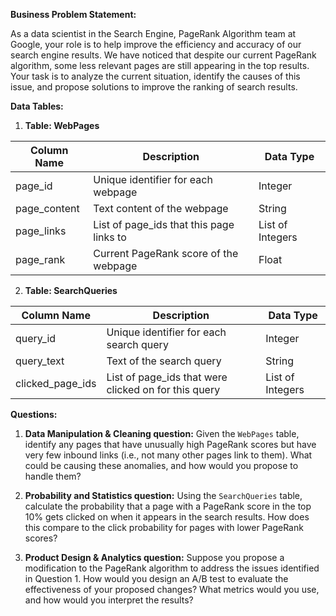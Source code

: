 **Business Problem Statement:**

As a data scientist in the Search Engine, PageRank Algorithm team at Google, your role is to help improve the efficiency and accuracy of our search engine results. We have noticed that despite our current PageRank algorithm, some less relevant pages are still appearing in the top results. Your task is to analyze the current situation, identify the causes of this issue, and propose solutions to improve the ranking of search results.

**Data Tables:**

1. **Table: WebPages**

| Column Name | Description | Data Type |
|-------------|-------------|-----------|
| page_id | Unique identifier for each webpage | Integer |
| page_content | Text content of the webpage | String |
| page_links | List of page_ids that this page links to | List of Integers |
| page_rank | Current PageRank score of the webpage | Float |

2. **Table: SearchQueries**

| Column Name | Description | Data Type |
|-------------|-------------|-----------|
| query_id | Unique identifier for each search query | Integer |
| query_text | Text of the search query | String |
| clicked_page_ids | List of page_ids that were clicked on for this query | List of Integers |

**Questions:**

1. **Data Manipulation & Cleaning question:** Given the `WebPages` table, identify any pages that have unusually high PageRank scores but have very few inbound links (i.e., not many other pages link to them). What could be causing these anomalies, and how would you propose to handle them?


2. **Probability and Statistics question:** Using the `SearchQueries` table, calculate the probability that a page with a PageRank score in the top 10% gets clicked on when it appears in the search results. How does this compare to the click probability for pages with lower PageRank scores?

   

3. **Product Design & Analytics question:** Suppose you propose a modification to the PageRank algorithm to address the issues identified in Question 1. How would you design an A/B test to evaluate the effectiveness of your proposed changes? What metrics would you use, and how would you interpret the results?

